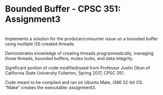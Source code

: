 # Bounded Buffer - CPSC 351: Assignment3
#

Implements a solution for the producer/consumer issue on a bounded buffer using multiple OS-created threads. 

Demonstrates knowledge of creating threads programmatically, managing those threads, bounded buffers, mutex locks, and data integrity.

Significant portion of code modified/used from Professor Justin Okun of California State University Fullerton, Spring 2017, CPSC 351.

Code meant to be compiled and ran on Ubuntu Mate, i386 32-bit OS.
"Make" creates the executable: assignment3.
